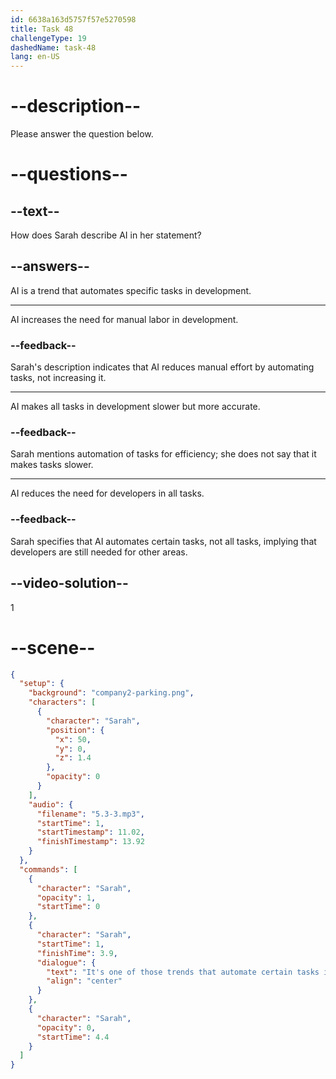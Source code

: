 ```yaml
---
id: 6638a163d5757f57e5270598
title: Task 48
challengeType: 19
dashedName: task-48
lang: en-US
---
```


<!-- (Audio) Sarah: It's one of those trends that automates certain tasks in development. -->

# --description--

Please answer the question below.

# --questions--

## --text--

How does Sarah describe AI in her statement?

## --answers--

AI is a trend that automates specific tasks in development.

---

AI increases the need for manual labor in development.

### --feedback--

Sarah's description indicates that AI reduces manual effort by automating tasks, not increasing it.

---

AI makes all tasks in development slower but more accurate.

### --feedback--

Sarah mentions automation of tasks for efficiency; she does not say that it makes tasks slower.

---

AI reduces the need for developers in all tasks.

### --feedback--

Sarah specifies that AI automates certain tasks, not all tasks, implying that developers are still needed for other areas.

## --video-solution--

1

# --scene--

```json
{
  "setup": {
    "background": "company2-parking.png",
    "characters": [
      {
        "character": "Sarah",
        "position": {
          "x": 50,
          "y": 0,
          "z": 1.4
        },
        "opacity": 0
      }
    ],
    "audio": {
      "filename": "5.3-3.mp3",
      "startTime": 1,
      "startTimestamp": 11.02,
      "finishTimestamp": 13.92
    }
  },
  "commands": [
    {
      "character": "Sarah",
      "opacity": 1,
      "startTime": 0
    },
    {
      "character": "Sarah",
      "startTime": 1,
      "finishTime": 3.9,
      "dialogue": {
        "text": "It's one of those trends that automate certain tasks in development.",
        "align": "center"
      }
    },
    {
      "character": "Sarah",
      "opacity": 0,
      "startTime": 4.4
    }
  ]
}
```
